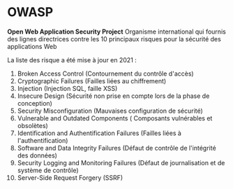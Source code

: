 # OWASP

**Open Web Application Security Project**
Organisme international qui fournis des lignes directrices contre les 10 principaux risques pour la sécurité des applications Web

La liste des risque a été mise à jour en 2021 : 
1. Broken Access Control (Contournement du contrôle d'accès) 
2. Cryptographic Failures (Failles liées au chiffrement) 
3. Injection (Injection SQL, faille XSS)
4. Insecure Design (Sécurité non prise en compte lors de la phase de conception)
5. Security Misconfiguration (Mauvaises configuration de sécurité)
6. Vulnerable and Outdated Components ( Composants vulnérables et obsolètes)
7. Identification and Authentification Failures (Failles liées à l'authentification) 
8. Software and Data Integrity Failures (Défaut de contrôle de l'intégrité des données)
9. Security Logging and Monitoring Failures (Défaut de journalisation et de système de contrôle)
10. Server-Side Request Forgery (SSRF)



